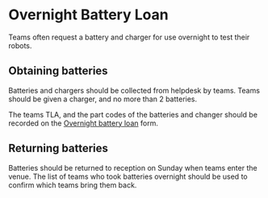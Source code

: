 # Overnight Battery Loan

Teams often request a battery and charger for use overnight to test their robots.

## Obtaining batteries

Batteries and chargers should be collected from helpdesk by teams. Teams should be given a charger, and no more than 2 batteries.

The teams TLA, and the part codes of the batteries and changer should be recorded on the [Overnight battery loan]() form.

## Returning batteries

Batteries should be returned to reception on Sunday when teams enter the venue. The list of teams who took batteries overnight should be used to confirm which teams bring them back.
